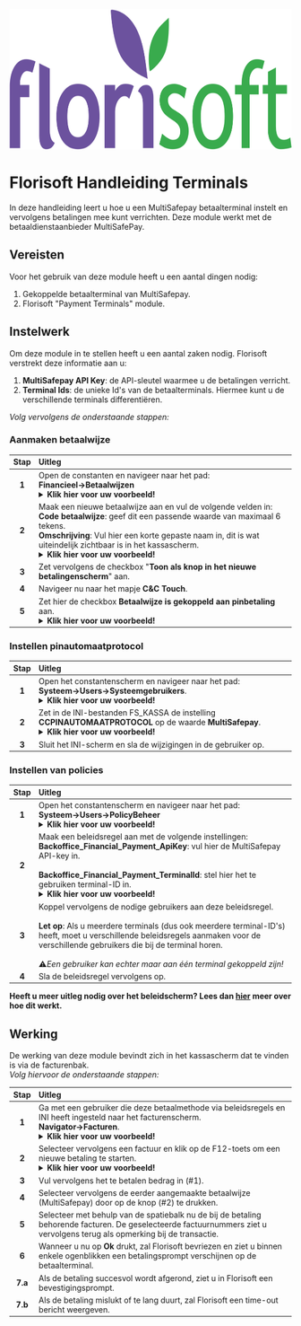 <img src="../../fslogo.png" height=250px>

# Florisoft Handleiding Terminals

In deze handleiding leert u hoe u een MultiSafepay betaalterminal instelt en vervolgens betalingen mee kunt verrichten. Deze module werkt met de betaaldienstaanbieder MultiSafePay.

## Vereisten

Voor het gebruik van deze module heeft u een aantal dingen nodig:

1. Gekoppelde betaalterminal van MultiSafepay.
2. Florisoft "Payment Terminals" module.

## Instelwerk

Om deze module in te stellen heeft u een aantal zaken nodig. Florisoft verstrekt deze informatie aan u:

1. **MultiSafepay API Key**: de API-sleutel waarmee u de betalingen verricht.
2. **Terminal Ids**: de unieke Id's van de betaalterminals. Hiermee kunt u de verschillende terminals differentiëren.

*Volg vervolgens de onderstaande stappen:*

### Aanmaken betaalwijze

|Stap|Uitleg|
|:-:|:--|
|**1**|Open de constanten en navigeer naar het pad:<br>**Financieel→Betaalwijzen**<details><summary><b>Klik hier voor uw voorbeeld!</b></summary><img src="Media/NL/4.png"></details>|
|**2**|Maak een nieuwe betaalwijze aan en vul de volgende velden in:<br>**Code betaalwijze**: geef dit een passende waarde van maximaal 6 tekens.<br>**Omschrijving**: Vul hier een korte gepaste naam in, dit is wat uiteindelijk zichtbaar is in het kassascherm.<details><summary><b>Klik hier voor uw voorbeeld!</b></summary><img src="Media/NL/2.png"></details>|
|**3**|Zet vervolgens de checkbox "**Toon als knop in het nieuwe betalingenscherm**" aan.|
|**4**|Navigeer nu naar het mapje **C&C Touch**.|
|**5**|Zet hier de checkbox **Betaalwijze is gekoppeld aan pinbetaling** aan.<details><summary><b>Klik hier voor uw voorbeeld!</b></summary><img src="Media/NL/1.png"></details>|

### Instellen pinautomaatprotocol

|Stap|Uitleg|
|:-:|:--|
|**1**|Open het constantenscherm en navigeer naar het pad:<br> **Systeem→Users→Systeemgebruikers**.<details><summary><b>Klik hier voor uw voorbeeld!</b></summary><img src="Media/NL/5.png"></details>|
|**2**|Zet in de INI-bestanden FS_KASSA de instelling **CCPINAUTOMAATPROTOCOL** op de waarde **MultiSafepay**.<details><summary><b>Klik hier voor uw voorbeeld!</b></summary><img src="Media/NL/6.png"></details>|
|**3**|Sluit het INI-scherm en sla de wijzigingen in de gebruiker op.|

### Instellen van policies

|Stap|Uitleg|
|:-:|:--|
|**1**|Open het constantenscherm en navigeer naar het pad:<br>**Systeem→Users→PolicyBeheer**<details><summary><b>Klik hier voor uw voorbeeld!</b></summary><img src="Media/NL/7.png"></details>|
|**2**|Maak een beleidsregel aan met de volgende instellingen:<br>**Backoffice_Financial_Payment_ApiKey**: vul hier de MultiSafepay API-key in.<br><br>**Backoffice_Financial_Payment_TerminalId**: stel hier het te gebruiken terminal-ID in.<details><summary><b>Klik hier voor uw voorbeeld!</b></summary><img src="Media/NL/8.png"></details> |
|**3**|Koppel vervolgens de nodige gebruikers aan deze beleidsregel.<br><br>**Let op**: Als u meerdere terminals (dus ook meerdere terminal-ID's) heeft, moet u verschillende beleidsregels aanmaken voor de verschillende gebruikers die bij de terminal horen. <br><br>:warning:*Een gebruiker kan echter maar aan één terminal gekoppeld zijn!* |
|**4**|Sla de beleidsregel vervolgens op.|

**Heeft u meer uitleg nodig over het beleidscherm? Lees dan [hier](https://github.com/florisoft/User.Manuals/blob/main/BASIS/Policy%20Management/Handleiding%20Policy%20Management%20NL.md) meer over hoe dit werkt.**

## Werking

De werking van deze module bevindt zich in het kassascherm dat te vinden is via de facturenbak.<br>
*Volg hiervoor de onderstaande stappen:*

|Stap|Uitleg|
|:-:|:--|
|**1**|Ga met een gebruiker die deze betaalmethode via beleidsregels en INI heeft ingesteld naar het facturenscherm.<br>**Navigator→Facturen**.<details><summary><b>Klik hier voor uw voorbeeld!</b></summary><img src="Media/NL/9.png"></details>|
|**2**|Selecteer vervolgens een factuur en klik op de F12-toets om een nieuwe betaling te starten. <details><summary><b>Klik hier voor uw voorbeeld!</b></summary><img src="Media/NL/10.png"></details>|
|**3**|Vul vervolgens het te betalen bedrag in (#1). |
|**4**|Selecteer vervolgens de eerder aangemaakte betaalwijze (MultiSafepay) door op de knop (#2) te drukken.|
|**5**|Selecteer met behulp van de spatiebalk nu de bij de betaling behorende facturen. De geselecteerde factuurnummers ziet u vervolgens terug als opmerking bij de transactie.|
|**6**|Wanneer u nu op **Ok** drukt, zal Florisoft bevriezen en ziet u binnen enkele ogenblikken een betalingsprompt verschijnen op de betaalterminal.|
|**7.a**|Als de betaling succesvol wordt afgerond, ziet u in Florisoft een bevestigingsprompt.|
|**7.b**|Als de betaling mislukt of te lang duurt, zal Florisoft een time-out bericht weergeven.|
